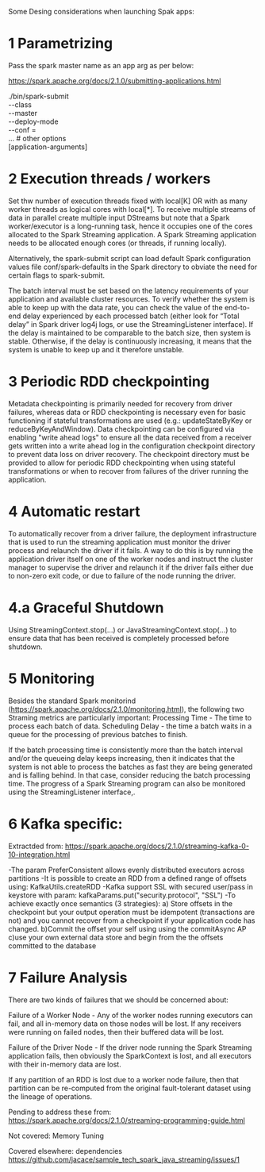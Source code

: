 Some Desing considerations when launching Spak apps:

# 1 Parametrizing
Pass the spark master name as an app arg as per below:

https://spark.apache.org/docs/2.1.0/submitting-applications.html

./bin/spark-submit \
  --class <main-class> \
  --master <master-url> \
  --deploy-mode <deploy-mode> \
  --conf <key>=<value> \
  ... # other options
  <application-jar> \
  [application-arguments]

# 2 Execution threads / workers
Set thw number of execution threads fixed with local[K]	OR with as many worker threads as logical cores with local[*].
To receive multiple streams of data in parallel create multiple input DStreams but note that a Spark worker/executor is a long-running task, hence it occupies one of the cores allocated to the Spark Streaming application.
A Spark Streaming application needs to be allocated enough cores (or threads, if running locally).

Alternatively, the spark-submit script can load default Spark configuration values file conf/spark-defaults in the Spark directory to obviate the need for certain flags to spark-submit.

The batch interval must be set based on the latency requirements of your application and available cluster resources. To verify whether the system is able to keep up with the data rate, you can check the value of the end-to-end delay experienced by each processed batch (either look for “Total delay” in Spark driver log4j logs, or use the StreamingListener interface). If the delay is maintained to be comparable to the batch size, then system is stable. Otherwise, if the delay is continuously increasing, it means that the system is unable to keep up and it therefore unstable.

# 3 Periodic RDD checkpointing
Metadata checkpointing is primarily needed for recovery from driver failures, whereas data or RDD checkpointing is necessary even for basic functioning if stateful transformations are used (e.g.: updateStateByKey or reduceByKeyAndWindow).
Data checkpointing can be configured via enabling "write ahead logs" to ensure all the data received from a receiver gets written into a write ahead log in the configuration checkpoint directory to prevent data loss on driver recovery.
The checkpoint directory must be provided to allow for periodic RDD checkpointing when using stateful transformations  or when to recover from failures of the driver running the application.

# 4 Automatic restart
To automatically recover from a driver failure, the deployment infrastructure that is used to run the streaming application must monitor the driver process and relaunch the driver if it fails. A way to do this is by running the application driver itself on one of the worker nodes and instruct the cluster manager to supervise the driver and relaunch it if the driver fails either due to non-zero exit code, or due to failure of the node running the driver.

# 4.a Graceful Shutdown
Using StreamingContext.stop(...) or JavaStreamingContext.stop(...) to ensure data that has been received is completely processed before shutdown.

# 5 Monitoring
Besides the standard Spark monitorind (https://spark.apache.org/docs/2.1.0/monitoring.html), the following two Straming metrics are particularly important:
Processing Time - The time to process each batch of data.
Scheduling Delay - the time a batch waits in a queue for the processing of previous batches to finish.

If the batch processing time is consistently more than the batch interval and/or the queueing delay keeps increasing, then it indicates that the system is not able to process the batches as fast they are being generated and is falling behind. In that case, consider reducing the batch processing time.
The progress of a Spark Streaming program can also be monitored using the StreamingListener interface,.

# 6 Kafka specific:
Extractded from: https://spark.apache.org/docs/2.1.0/streaming-kafka-0-10-integration.html

-The param PreferConsistent allows evenly distributed executors across partitions 
-It is possible to create an RDD from a defined range of offsets using: KafkaUtils.createRDD
-Kafka support SSL with secured user/pass in keystore with param: kafkaParams.put("security.protocol", "SSL")
-To achieve exactly once semantics (3 strategies):
a) Store offsets in the checkpoint but your output operation must be idempotent (transactions are not) and
you cannot recover from a checkpoint if your application code has changed.
b)Commit the offset your self using  using the commitAsync AP
c)use your own external data store and begin from the the offsets committed to the database


# 7 Failure Analysis

There are two kinds of failures that we should be concerned about:

Failure of a Worker Node - Any of the worker nodes running executors can fail, and all in-memory data on those nodes will be lost. If any receivers were running on failed nodes, then their buffered data will be lost.

Failure of the Driver Node - If the driver node running the Spark Streaming application fails, then obviously the SparkContext is lost, and all executors with their in-memory data are lost.

If any partition of an RDD is lost due to a worker node failure, then that partition can be re-computed from the original fault-tolerant dataset using the lineage of operations.

Pending to address these from: https://spark.apache.org/docs/2.1.0/streaming-programming-guide.html

Not covered: Memory Tuning

Covered elsewhere: dependencies https://github.com/jacace/sample_tech_spark_java_streaming/issues/1